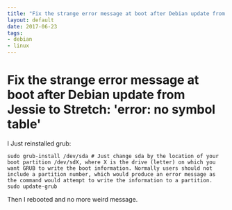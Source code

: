 ```yaml
---
title: "Fix the strange error message at boot after Debian update from Jessie to Stretch: 'error: no symbol table'"
layout: default
date: 2017-06-23
tags:
- debian
- linux
---
```


# Fix the strange error message at boot after Debian update from Jessie to Stretch: 'error: no symbol table'

I Just reinstalled grub:

    sudo grub-install /dev/sda # Just change sda by the location of your boot partition /dev/sdX, where X is the drive (letter) on which you want GRUB to write the boot information. Normally users should not include a partition number, which would produce an error message as the command would attempt to write the information to a partition.
    sudo update-grub

Then I rebooted and no more weird message.
